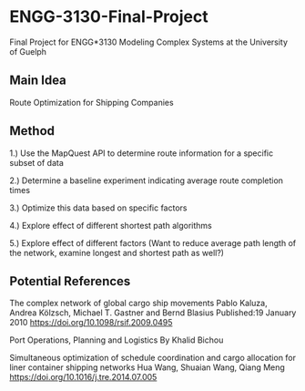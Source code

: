# ENGG-3130-Final-Project
Final Project for ENGG*3130 Modeling Complex Systems at the University of Guelph

## Main Idea
Route Optimization for Shipping Companies

## Method
1.) Use the MapQuest API to determine route information for a specific subset of data

2.) Determine a baseline experiment indicating average route completion times 

3.) Optimize this data based on specific factors

4.) Explore effect of different shortest path algorithms

5.) Explore effect of different factors (Want to reduce average path length of the network, examine longest and shortest path as well?)

## Potential References
The complex network of global cargo ship movements
Pablo Kaluza, Andrea Kölzsch, Michael T. Gastner and Bernd Blasius
Published:19 January 2010
https://doi.org/10.1098/rsif.2009.0495


Port Operations, Planning and Logistics
By Khalid Bichou

Simultaneous optimization of schedule coordination and cargo allocation for liner container shipping networks
Hua Wang, Shuaian Wang, Qiang Meng
https://doi.org/10.1016/j.tre.2014.07.005
